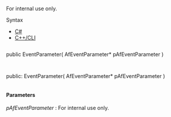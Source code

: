 For internal use only.

Syntax

* [C#](#i-syntax-CS)
* [C++/CLI](#i-syntax-CPP2005)

```
```
public EventParameter( 
   AfEventParameter* pAfEventParameter
)
```
```

```
```
public:
EventParameter( 
   AfEventParameter* pAfEventParameter
)
```
```

#### Parameters

*pAfEventParameter*
:   For internal use only.

